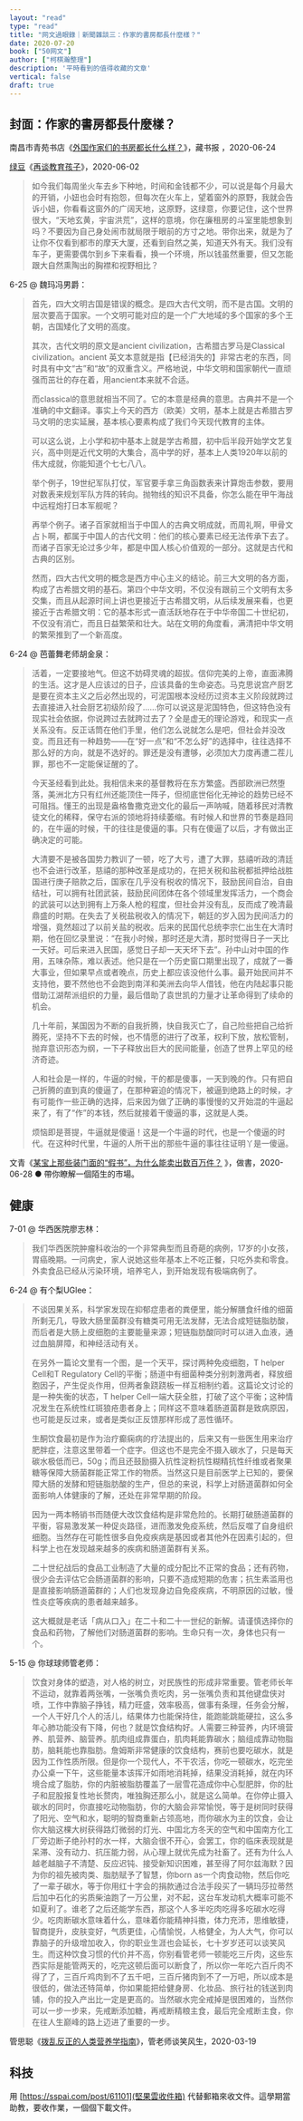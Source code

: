 ```yaml
---
layout: "read"
type: "read"
title: "网文過眼錄｜新聞雜談三：作家的書房都長什麼樣？"
date: 2020-07-20
book: ["50网文"]
author: ["柯棋瀚整理"]
description: '平時看到的值得收藏的文章'
vertical: false
draft: true
---
```


## 封面：作家的書房都長什麼樣？

南昌市青苑书店《[外国作家们的书房都长什么样？](https://mp.weixin.qq.com/s/eW5fuKrtQEl_SCwxS4HNEw)》，藏书报 ，2020-06-24



[绿豆](https://www.douban.com/people/1786656/)《[再谈教育孩子](https://www.douban.com/note/765475915/)》，2020-06-02

> 如今我们每周坐火车去乡下种地，时间和金钱都不少，可以说是每个月最大的开销，小妞也会时有抱怨，但每次在火车上，望着窗外的原野，我就会告诉小妞，你看看这窗外的广阔天地，这原野，这绿意，你要记住，这个世界很大，“天地玄黄，宇宙洪荒”，这样的意境，你在廉租房的斗室里能想象到吗？不要因为自己身处闹市就局限于眼前的方寸之地。带你出来，就是为了让你不仅看到都市的摩天大厦，还看到自然之美，知道天外有天。我们没有车子，更需要偶尔到乡下来看看，换一个环境，所以钱虽然重要，但又怎能跟大自然熏陶出的胸襟和视野相比？

6-25 @ 魏玛冯男爵：

> 首先，四大文明古国是错误的概念。是四大古代文明，而不是古国。文明的层次要高于国家。一个文明可能对应的是一个广大地域的多个国家的多个王朝，古国矮化了文明的高度。
>
> 其次，古代文明的原文是ancient civilization，古希腊古罗马是Classical civilization。ancient 英文本意就是指【已经消失的】非常古老的东西，同时具有中文“古”和“故”的双重含义。严格地说，中华文明和国家朝代一直顽强而茁壮的存在着，用ancient本来就不合适。
>
> 而classical的意思就相当不同了。它的本意是经典的意思。古典并不是一个准确的中文翻译。事实上今天的西方（欧美）文明，基本上就是古希腊古罗马文明的忠实延展，基本核心要素构成了我们今天现代教育的主体。
>
> 可以这么说，上小学和初中基本上就是学古希腊，初中后半段开始学文艺复兴，高中则是近代文明的大集合，高中学的好，基本上人类1920年以前的伟大成就，你能知道个七七八八。
>
> 举个例子，19世纪军队打仗，军官要手拿三角函数表来计算炮击参数，要用对数表来规划军队方阵的转向。抛物线的知识不具备，你怎么能在甲午海战中远程炮打日本军舰呢？
>
> 再举个例子。诸子百家就相当于中国人的古典文明成就，而周礼啊，甲骨文占卜啊，都属于中国人的古代文明：他们的核心要素已经无法传承下去了。而诸子百家无论过多少年，都是中国人核心价值观的一部分。这就是古代和古典的区别。
>
> 然而，四大古代文明的概念是西方中心主义的结论。前三大文明的各方面，构成了古希腊文明的基石。第四个中华文明，不仅没有跟前三个文明有太多交集，而且从起源时间上讲也更接近于古希腊文明，从后续发展来看，也更接近于古希腊文明：它的基本形式一直活跃地存在于中华帝国二十世纪初，不仅没有消亡，而且日益繁荣和壮大。站在文明的角度看，满清把中华文明的繁荣推到了一个新高度。

6-24 @ 芭蕾舞老师胡金泉：

> 活着，一定要接地气。但这不妨碍灵魂的超拔。信仰完美的上帝，直面沸腾的生活。这才是人应该过的日子，应该具备的生命姿态。马克思说宫产厨艺是要在资本主义之后必然出现的，可泥国根本没经历过资本主义阶段就跨过去直接进入社会厨艺初级阶段了……你可以说这是泥国特色，但这特色没有现实社会依据，你说跨过去就跨过去了？全是虚无的理论游戏，和现实一点关系没有。反正话筒在他们手里，他们怎么说就怎么是吧，但社会并没改变。而且还有一种趋势——在“好一点”和“不怎么好”的选择中，往往选择不那么好的方向，就是不选好的。罪还是没有遭够，必须加大力度再遭二茬儿罪，那也不一定能保证醒的了。
>
> 今天圣经看到此处。我相信未来的基督教将在东方繁盛。西部欧洲已然堕落，美洲北方只有红州还能顶住一阵子，但彻底世俗化无神论的趋势已经不可阻挡。懂王的出现是盎格鲁撒克逊文化的最后一声呐喊，随着移民对清教徒文化的稀释，保守右派的领地将持续萎缩。有时候人和世界的节奏是趋同的，在牛逼的时候，干的往往是傻逼的事。只有在傻逼了以后，才有做出正确决定的可能。
>
> 大清要不是被各国势力教训了一顿，吃了大亏，遭了大罪，慈禧听政的清廷也不会进行改革，慈禧的那种改革是成功的，在把关税和盐税都抵押给战胜国进行庚子赔款之后，国家在几乎没有税收的情况下，鼓励民间自治，自由结社，可以拥有社团武装，鼓励民间团体在各个领域里发挥活力，一个商会的武装可以达到拥有上万条人枪的程度，但社会并没有乱，反而成了晚清最鼎盛的时期。在失去了关税盐税收入的情况下，朝廷的岁入因为民间活力的增强，竟然超过了以前关盐的税收。后来的民国代总统李宗仁出生在大清时期，他在回忆录里说：“在我小时候，那时还是大清，那时觉得日子一天比一天好。可后来进入民国，感觉日子却一天天坏下去”。孙中山对中国的作用，五味杂陈，难以表述。他只是在一个历史窗口期里出现了，成就了一番大事业，但如果早点或者晚点，历史上都应该没他什么事。最开始民间并不支持他，要不然他也不会跑到南洋和美洲去向华人借钱，他在内陆起事只能借助江湖帮派组织的力量，最后借助了袁世凯的力量才让革命得到了续命的机会。
>
> 几十年前，某国因为不断的自我折腾，快自我灭亡了，自己险些把自己给折腾死，坚持不下去的时候，也不情愿的进行了改革，权利下放，放松管制，抛弃意识形态为纲，一下子释放出巨大的民间能量，创造了世界上罕见的经济奇迹。
>
> 人和社会是一样的，牛逼的时候，干的都是傻事，一天到晚的作。只有把自己折腾的直到真的傻逼了，在那种窘迫的情况下，被逼到绝路上的时候，才有可能作一些正确的选择，后来因为做了正确的事慢慢的又开始混的牛逼起来了，有了“作”的本钱，然后就接着干傻逼的事，这就是人类。
>
> 烦恼即是菩提，牛逼就是傻逼！这是一个牛逼的时代，也是一个傻逼的时代。在这种时代里，牛逼的人所干出的那些牛逼的事往往证明丫是一傻逼。

文青《[某宝上那些装门面的“假书”，为什么能卖出数百万件？](https://mp.weixin.qq.com/s/dfQBarFc55VEKlUSSqiFIA) 》，做書，2020-06-28 ● 帶你瞭解一個陌生的市場。

## 健康

7-01 @ 华西医院廖志林：

> 我们华西医院肿瘤科收治的一个非常典型而且奇葩的病例，17岁的小女孩，胃癌晚期。一问病史，家人说她这些年基本上不吃正餐，只吃外卖和零食。外卖食品已经从污染环境，培养宅人，到开始发现有极端病例了。

6-24 @ 有个梨UGlee：

> 不谈因果关系，科学家发现在抑郁症患者的粪便里，能分解膳食纤维的细菌所剩无几，导致大肠里菌群没有糖类可用无法发酵，无法合成短链脂肪酸，而后者是大肠上皮细胞的主要能量来源；短链脂肪酸同时可以进入血液，通过血脑屏障，和神经活动有关。
>
> 在另外一篇论文里有一个图，是一个天平，探讨两种免疫细胞，T helper Cell和T Regulatory Cell的平衡；肠道中有细菌种类分别刺激两者，释放细胞因子，产生促炎作用，但两者象跷跷板一样互相制约着。这篇论文讨论的是一种失衡的状态，T helper Cell一端大获全胜，打破了这个平衡；这种情况发生在系统性红斑狼疮患者身上；同样这不意味着肠道菌群是致病原因，也可能是反过来，或者是类似正反馈那样形成了恶性循环。
>
> 生酮饮食最初是作为治疗癫痫病的疗法提出的，后来又有一些医生用来治疗肥胖症，注意这里带着一个症字。但这也不是完全不摄入碳水了，只是每天碳水极低而已，50g；而且还鼓励摄入抗性淀粉抗性糊精抗性纤维或者聚果糖等保障大肠菌群能正常工作的物质。当然这只是目前医学上已知的，要保障大肠的发酵和短链脂肪酸的生产，但总的来说，科学上对肠道菌群如何全面影响人体健康的了解，还处在非常早期的阶段。
>
> 因为一两本畅销书而随便大改饮食结构是非常危险的。长期打破肠道菌群的平衡，容易激发某一种促炎路径，进而激发免疫系统，然后反噬了自身组织细胞。当然存在可能性很多自免疫疾病是基因或者其他外在因素引起的，但科学上也在发现越来越多的疾病和肠道菌群有关系。
>
> 二十世纪战后的食品工业制造了大量的成分配比不正常的食品；还有药物，很少会去评估它会肠道菌群的影响，只要不造成短期的危害；抗生素滥用也是直接影响肠道菌群的；人们也发现身边自免疫疾病，不明原因的过敏，慢性炎症等疾病的患者越来越多。
>
> 这大概就是老话「病从口入」在二十和二十一世纪的新解。请谨慎选择你的食品和药物，了解他们对肠道菌群的影响。生命只有一次，身体也只有一个。



5-15 @ 你球球师管老师：

> 饮食对身体的塑造，对人格的树立，对民族性的形成非常重要。管老师长年不运动，就靠着两张嘴，一张嘴负责吃肉，另一张嘴负责和其他键盘侠对喷，工作中靠脑子挣钱，精力旺盛，效率极高，做事有条理，任务会分解，一个人干好几个人的活儿，结果体力也能保持住，能跑能跳能硬拉，这么多年心肺功能没有下降，何也？就是饮食结构好。人需要三种营养，内环境营养、肌营养、脑营养。肌肉组成靠蛋白，肌肉耗能靠碳水；脑组成靠动物脂肪，脑耗能也靠脂肪。詹姆斯非常健康的饮食结构，赛前也要吃碳水，就是因为工作性质所限。但是你一个现代人，不干农活，你吃一顿碳水，吃完坐办公桌一下午，这些能量本该挥汗如雨地消耗掉，结果没消耗掉，就在内环境合成了脂肪，你的内脏被脂肪覆盖了一层雪花造成你中心型肥胖，你的肚子和屁股报复性地长赘肉，唯独胸还那么小，就是这么简单。在你停止摄入碳水的同时，你直接吃动物脂肪，你的大脑会非常愉悦，等于是树同时获得了阳光、空气和水，聪明的智商重新占领高地，而你碳水为主的饮食，会让你大脑这棵大树获得路灯微弱的灯光、中国北方冬天的空气和中国南方化工厂旁边断子绝孙村的水一样，大脑会很不开心，会罢工，你的临床表现就是呆滞、没有动力、抗压能力弱，从心理上就优先成为社畜了。还有为什么人越老越脑子不清楚、反应迟钝、接受新知识困难，甚至得了阿尔兹海默？因为你的祖先被肉类、脂肪赋予了智慧，你born as一个肉食动物，然后你吃了一辈子碳水，等于你用红十字会的捐款通过合法手段买了一辆玛莎拉蒂然后加中石化的劣质柴油跑了一万公里，对不起，这台车发动机大概率可能不如夏利了。谁老了之后还能学东西，那这个人多半吃肉吃得多吃碳水吃得少。吃肉断碳水意味着什么，意味着你能精神抖擞，体力充沛，思维敏捷，智商提升，皮肤变好，气质更佳，心情愉悦，人格健全，为人大气，你可以靠脑子的升级增加收入，你的职业生涯也会延长，七十岁岁还可以谈笑风生。而这种饮食习惯的代价并不高，你别看管老师一顿能吃三斤肉，这些东西实际是能管两天的，吃完这顿后面可以断食了，所以你一年吃六百斤肉不得了了，三百斤鸡肉到不了五千吧，三百斤猪肉到不了一万吧，所以成本是很低的，做法还特简单，你如果能把给健身房、化妆品、旅行社的钱送到肉铺，你的投入产出比一定是更高的。当然碳水完全戒掉是很困难的，当然你可以一步一步来，先戒断添加糖，再戒断精粮主食，最后完全戒断主食，你在往人生巅峰的路上迈进了重要的一步。

管思聪《[拨乱反正的人类营养学指南](https://mp.weixin.qq.com/s?__biz=MzI4NTI0MTMyOQ==&mid=2247483724&idx=1&sn=4e17d32674ab17cc2643492c264b38ff&v_p=82&WBAPIAnalysisOriUICodes=10000001&launchid=10000365--x&wm=3333_2001&aid=01Aje6wdCS9-ak4wZk7HURE_5cCVho8m5EmWROQAbWUva6VJs.&from=10A6093010)》，管老师谈笑风生，2020-03-19

## 科技

用 [https://sspai.com/post/61101](堅果雲收件箱) 代替郵箱來收文件。這學期當助教，要收作業，一個個下載文件。
